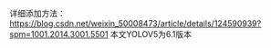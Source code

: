 详细添加方法：https://blog.csdn.net/weixin_50008473/article/details/124590939?spm=1001.2014.3001.5501
本文YOLOV5为6.1版本
